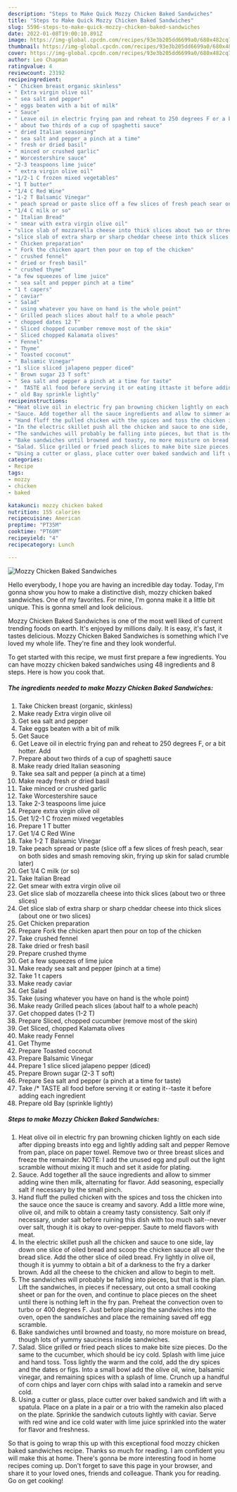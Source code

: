 ```yaml
---
description: "Steps to Make Quick Mozzy Chicken Baked Sandwiches"
title: "Steps to Make Quick Mozzy Chicken Baked Sandwiches"
slug: 5596-steps-to-make-quick-mozzy-chicken-baked-sandwiches
date: 2022-01-08T19:00:10.891Z
image: https://img-global.cpcdn.com/recipes/93e3b205dd6699a0/680x482cq70/mozzy-chicken-baked-sandwiches-recipe-main-photo.jpg
thumbnail: https://img-global.cpcdn.com/recipes/93e3b205dd6699a0/680x482cq70/mozzy-chicken-baked-sandwiches-recipe-main-photo.jpg
cover: https://img-global.cpcdn.com/recipes/93e3b205dd6699a0/680x482cq70/mozzy-chicken-baked-sandwiches-recipe-main-photo.jpg
author: Leo Chapman
ratingvalue: 4
reviewcount: 23192
recipeingredient:
- " Chicken breast organic skinless"
- " Extra virgin olive oil"
- " sea salt and pepper"
- " eggs beaten with a bit of milk"
- " Sauce"
- " Leave oil in electric frying pan and reheat to 250 degrees F or a bit hotter Add"
- " about two thirds of a cup of spaghetti sauce"
- " dried Italian seasoning"
- " sea salt and pepper a pinch at a time"
- " fresh or dried basil"
- " minced or crushed garlic"
- " Worcestershire sauce"
- "2-3 teaspoons lime juice"
- " extra virgin olive oil"
- "1/2-1 C frozen mixed vegetables"
- "1 T butter"
- "1/4 C Red Wine"
- "1-2 T Balsamic Vinegar"
- " peach spread or paste slice off a few slices of fresh peach sear on both sides and smash removing skin frying up skin for salad crumble later"
- "1/4 C milk or so"
- " Italian Bread"
- " smear with extra virgin olive oil"
- "slice slab of mozzarella cheese into thick slices about two or three slices"
- "slice slab of extra sharp or sharp cheddar cheese into thick slices about one or two slices"
- " Chicken preparation"
- " Fork the chicken apart then pour on top of the chicken"
- " crushed fennel"
- " dried or fresh basil"
- " crushed thyme"
- "a few squeezes of lime juice"
- " sea salt and pepper pinch at a time"
- "1 t capers"
- " caviar"
- " Salad"
- " using whatever you have on hand is the whole point"
- " Grilled peach slices about half to a whole peach"
- " chopped dates 12 T"
- " Sliced chopped cucumber remove most of the skin"
- " Sliced chopped Kalamata olives"
- " Fennel"
- " Thyme"
- " Toasted coconut"
- " Balsamic Vinegar"
- "1 slice sliced jalapeno pepper diced"
- " Brown sugar 23 T soft"
- " Sea salt and pepper a pinch at a time for taste"
- "  TASTE all food before serving it or eating ittaste it before adding each ingredient"
- " old Bay sprinkle lightly"
recipeinstructions:
- "Heat olive oil in electric fry pan browning chicken lightly on each side after dipping breasts into egg and lightly adding salt and pepper Remove from pan, place on paper towel. Remove two or three breast slices and freeze the remainder. NOTE: I add the unused egg and pull out the light scramble without mixing it much and set it aside for plating."
- "Sauce. Add together all the sauce ingredients and allow to simmer adding wine then milk, alternating for flavor. Add seasoning, especially salt if necessary by the small pinch."
- "Hand fluff the pulled chicken with the spices and toss the chicken into the sauce once the sauce is creamy and savory. Add a little more wine, olive oil, and milk to obtain a creamy tasty consistency. Salt only if necessary, under salt before ruining this dish with too much salt--never over salt, though it is okay to over-pepper. Saute to meld flavors with meat."
- "In the electric skillet push all the chicken and sauce to one side, lay down one slice of oiled bread and scoop the chicken sauce all over the bread slice. Add the other slice of oiled bread. Fry lightly in olive oil, though it is yummy to obtain a bit of a darkness to the fry a darker brown. Add all the cheese to the chicken and allow to begin to melt."
- "The sandwiches will probably be falling into pieces, but that is the plan. Lift the sandwiches, in pieces if necessary, out onto a small cooking sheet or pan for the oven, and continue to place pieces on the sheet until there is nothing left in the fry pan. Preheat the convection oven to turbo or 400 degrees F. Just before placing the sandwiches into the oven, open the sandwiches and place the remaining saved off egg scramble."
- "Bake sandwiches until browned and toasty, no more moisture on bread, though lots of yummy sauciness inside sandwiches."
- "Salad. Slice grilled or fried peach slices to make bite size pieces. Do the same to the cucumber, which should be icy cold. Splash with lime juice and hand toss. Toss lightly the warm and the cold, add the dry spices and the dates or figs. Into a small bowl add the olive oil, wine, balsamic vinegar, and remaining spices with a splash of lime. Crunch up a handful of corn chips and layer corn chips with salad into a ramekin and serve cold."
- "Using a cutter or glass, place cutter over baked sandwich and lift with a spatula. Place on a plate in a pair or a trio with the ramekin also placed on the plate. Sprinkle the sandwich cutouts lightly with caviar. Serve with red wine and ice cold water with lime juice sprinkled into the water for flavor and freshness."
categories:
- Recipe
tags:
- mozzy
- chicken
- baked

katakunci: mozzy chicken baked 
nutrition: 155 calories
recipecuisine: American
preptime: "PT35M"
cooktime: "PT60M"
recipeyield: "4"
recipecategory: Lunch

---
```



![Mozzy Chicken Baked Sandwiches](https://img-global.cpcdn.com/recipes/93e3b205dd6699a0/680x482cq70/mozzy-chicken-baked-sandwiches-recipe-main-photo.jpg)

Hello everybody, I hope you are having an incredible day today. Today, I'm gonna show you how to make a distinctive dish, mozzy chicken baked sandwiches. One of my favorites. For mine, I'm gonna make it a little bit unique. This is gonna smell and look delicious.



Mozzy Chicken Baked Sandwiches is one of the most well liked of current trending foods on earth. It's enjoyed by millions daily. It is easy, it's fast, it tastes delicious. Mozzy Chicken Baked Sandwiches is something which I've loved my whole life. They're fine and they look wonderful.


To get started with this recipe, we must first prepare a few ingredients. You can have mozzy chicken baked sandwiches using 48 ingredients and 8 steps. Here is how you cook that.

<!--inarticleads1-->

##### The ingredients needed to make Mozzy Chicken Baked Sandwiches:

1. Take  Chicken breast (organic, skinless)
1. Make ready  Extra virgin olive oil
1. Get  sea salt and pepper
1. Take  eggs beaten with a bit of milk
1. Get  Sauce
1. Get  Leave oil in electric frying pan and reheat to 250 degrees F, or a bit hotter. Add
1. Prepare  about two thirds of a cup of spaghetti sauce
1. Make ready  dried Italian seasoning
1. Take  sea salt and pepper (a pinch at a time)
1. Make ready  fresh or dried basil
1. Take  minced or crushed garlic
1. Take  Worcestershire sauce
1. Take 2-3 teaspoons lime juice
1. Prepare  extra virgin olive oil
1. Get 1/2-1 C frozen mixed vegetables
1. Prepare 1 T butter
1. Get 1/4 C Red Wine
1. Take 1-2 T Balsamic Vinegar
1. Take  peach spread or paste (slice off a few slices of fresh peach, sear on both sides and smash removing skin, frying up skin for salad crumble later)
1. Get 1/4 C milk (or so)
1. Take  Italian Bread
1. Get  smear with extra virgin olive oil
1. Get slice slab of mozzarella cheese into thick slices (about two or three slices)
1. Get slice slab of extra sharp or sharp cheddar cheese into thick slices (about one or two slices)
1. Get  Chicken preparation
1. Prepare  Fork the chicken apart then pour on top of the chicken
1. Take  crushed fennel
1. Take  dried or fresh basil
1. Prepare  crushed thyme
1. Get a few squeezes of lime juice
1. Make ready  sea salt and pepper (pinch at a time)
1. Take 1 t capers
1. Make ready  caviar
1. Get  Salad
1. Take  (using whatever you have on hand is the whole point)
1. Make ready  Grilled peach slices (about half to a whole peach)
1. Get  chopped dates (1-2 T)
1. Prepare  Sliced, chopped cucumber (remove most of the skin)
1. Get  Sliced, chopped Kalamata olives
1. Make ready  Fennel
1. Get  Thyme
1. Prepare  Toasted coconut
1. Prepare  Balsamic Vinegar
1. Prepare 1 slice sliced jalapeno pepper (diced)
1. Prepare  Brown sugar (2-3 T soft)
1. Prepare  Sea salt and pepper (a pinch at a time for taste)
1. Take  /* TASTE all food before serving it or eating it--taste it before adding each ingredient
1. Prepare  old Bay (sprinkle lightly)




<!--inarticleads2-->

##### Steps to make Mozzy Chicken Baked Sandwiches:

1. Heat olive oil in electric fry pan browning chicken lightly on each side after dipping breasts into egg and lightly adding salt and pepper Remove from pan, place on paper towel. Remove two or three breast slices and freeze the remainder. NOTE: I add the unused egg and pull out the light scramble without mixing it much and set it aside for plating.
1. Sauce. Add together all the sauce ingredients and allow to simmer adding wine then milk, alternating for flavor. Add seasoning, especially salt if necessary by the small pinch.
1. Hand fluff the pulled chicken with the spices and toss the chicken into the sauce once the sauce is creamy and savory. Add a little more wine, olive oil, and milk to obtain a creamy tasty consistency. Salt only if necessary, under salt before ruining this dish with too much salt--never over salt, though it is okay to over-pepper. Saute to meld flavors with meat.
1. In the electric skillet push all the chicken and sauce to one side, lay down one slice of oiled bread and scoop the chicken sauce all over the bread slice. Add the other slice of oiled bread. Fry lightly in olive oil, though it is yummy to obtain a bit of a darkness to the fry a darker brown. Add all the cheese to the chicken and allow to begin to melt.
1. The sandwiches will probably be falling into pieces, but that is the plan. Lift the sandwiches, in pieces if necessary, out onto a small cooking sheet or pan for the oven, and continue to place pieces on the sheet until there is nothing left in the fry pan. Preheat the convection oven to turbo or 400 degrees F. Just before placing the sandwiches into the oven, open the sandwiches and place the remaining saved off egg scramble.
1. Bake sandwiches until browned and toasty, no more moisture on bread, though lots of yummy sauciness inside sandwiches.
1. Salad. Slice grilled or fried peach slices to make bite size pieces. Do the same to the cucumber, which should be icy cold. Splash with lime juice and hand toss. Toss lightly the warm and the cold, add the dry spices and the dates or figs. Into a small bowl add the olive oil, wine, balsamic vinegar, and remaining spices with a splash of lime. Crunch up a handful of corn chips and layer corn chips with salad into a ramekin and serve cold.
1. Using a cutter or glass, place cutter over baked sandwich and lift with a spatula. Place on a plate in a pair or a trio with the ramekin also placed on the plate. Sprinkle the sandwich cutouts lightly with caviar. Serve with red wine and ice cold water with lime juice sprinkled into the water for flavor and freshness.




So that is going to wrap this up with this exceptional food mozzy chicken baked sandwiches recipe. Thanks so much for reading. I am confident you will make this at home. There's gonna be more interesting food in home recipes coming up. Don't forget to save this page in your browser, and share it to your loved ones, friends and colleague. Thank you for reading. Go on get cooking!
